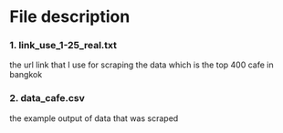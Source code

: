 # File description

### 1. link_use_1-25_real.txt
the url link that I use for scraping the data which is the top 400 cafe in bangkok
### 2. data_cafe.csv
the example output of data that was scraped
